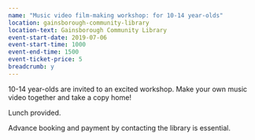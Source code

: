 ```yaml
---
name: "Music video film-making workshop: for 10-14 year-olds"
location: gainsborough-community-library
location-text: Gainsborough Community Library
event-start-date: 2019-07-06
event-start-time: 1000
event-end-time: 1500
event-ticket-price: 5
breadcrumb: y
---
```


10-14 year-olds are invited to an excited workshop. Make your own music video together and take a copy home!

Lunch provided.

Advance booking and payment by contacting the library is essential.
